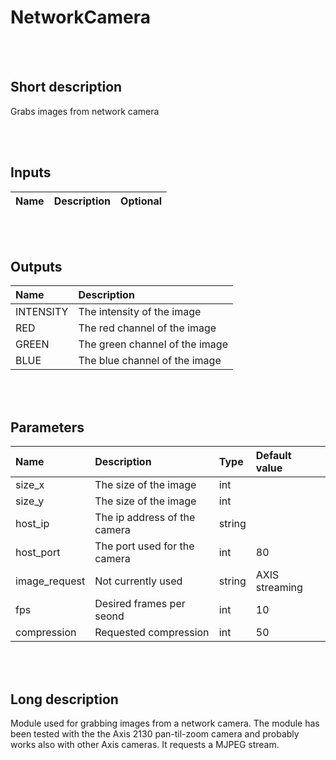 # NetworkCamera


<br><br>
## Short description

Grabs images from network camera

<br><br>

## Inputs

|Name|Description|Optional|
|:----|:-----------|:-------|

<br><br>

## Outputs

|Name|Description|
|:----|:-----------|
|INTENSITY|The intensity of the image|
|RED|The red channel of the image|
|GREEN|The green channel of the image|
|BLUE|The blue channel of the image|

<br><br>

## Parameters

|Name|Description|Type|Default value|
|:----|:-----------|:----|:-------------|
|size_x|The size of the image|int||
|size_y|The size of the image|int||
|host_ip|The ip address of the camera|string||
|host_port|The port used for the camera|int|80|
|image_request|Not currently used|string|AXIS streaming|
|fps|Desired frames per seond|int|10|
|compression|Requested compression|int|50|

<br><br>
## Long description
Module used for grabbing images from a network camera. The module has
		been tested with the the Axis 2130 pan-til-zoom camera and probably works
		also with other Axis cameras. It requests a MJPEG stream.